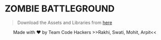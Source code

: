 # ZOMBIE BATTLEGROUND

> Download the Assets and Libraries from [here](https://drive.google.com/drive/folders/1mgn-Qt-SljfNpxhBIAHkW6lWVMwo8sok)

<div align="center">
Made with ❤️ by Team Code Hackers
>>Rakhi, Swati, Mohit, Arpit<<
</div>